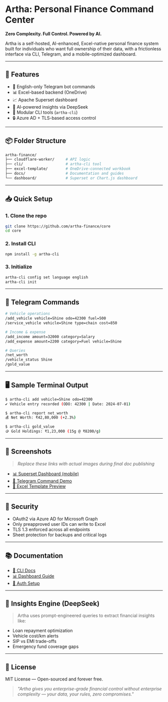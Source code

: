 # Artha: Personal Finance Command Center

**Zero Complexity. Full Control. Powered by AI.**

Artha is a self-hosted, AI-enhanced, Excel-native personal finance system built for individuals who want full ownership of their data, with a frictionless interface via CLI, Telegram, and a mobile-optimized dashboard.

---

## 🚀 Features

* 💬 English-only Telegram bot commands
* 📊 Excel-based backend (OneDrive)
* 📈 Apache Superset dashboard
* 🤖 AI-powered insights via DeepSeek
* 🧩 Modular CLI tools (`artha-cli`)
* 🔒 Azure AD + TLS-based access control

---

## 📦 Folder Structure

```bash
artha-finance/
├── cloudflare-worker/     # API logic
├── cli/                   # artha-cli tool
├── excel-template/        # OneDrive-connected workbook
├── docs/                  # Documentation and guides
└── dashboard/             # Superset or Chart.js dashboard
```

---

## 📥 Quick Setup

### 1. Clone the repo

```bash
git clone https://github.com/artha-finance/core
cd core
```

### 2. Install CLI

```bash
npm install -g artha-cli
```

### 3. Initialize

```bash
artha-cli config set language english
artha-cli init
```

---

## 💬 Telegram Commands

```bash
# Vehicle operations
/add_vehicle vehicle=Shine odo=42300 fuel=500
/service_vehicle vehicle=Shine type=chain cost=850

# Income & expense
/add_income amount=32000 category=Salary
/add_expense amount=2200 category=Fuel vehicle=Shine

# Queries
/net_worth
/vehicle_status Shine
/gold_value
```

---

## 🖥️ Sample Terminal Output

```bash
$ artha-cli add vehicle=Shine odo=42300
✔ Vehicle entry recorded (ODO: 42300 | Date: 2024-07-01)

$ artha-cli report net_worth
💰 Net Worth: ₹42,80,000 (+2.3%)

$ artha-cli gold_value
🪙 Gold Holdings: ₹1,23,000 (15g @ ₹8200/g)
```

---

## 📱 Screenshots

> *Replace these links with actual images during final doc publishing*

* [📊 Superset Dashboard (mobile)](https://demo.artha.finance/dashboard)
* [💬 Telegram Command Demo](https://demo.artha.finance/telegram-demo)
* [📁 Excel Template Preview](https://artha.finance/templates/core_v1.0.xlsx)

---

## 🔐 Security

* OAuth2 via Azure AD for Microsoft Graph
* Only preapproved user IDs can write to Excel
* TLS 1.3 enforced across all endpoints
* Sheet protection for backups and critical logs

---

## 📚 Documentation

* [🔧 CLI Docs](https://docs.artha.finance/cli)
* [📊 Dashboard Guide](https://docs.artha.finance/dashboard)
* [🔐 Auth Setup](https://docs.artha.finance/security)

---

## 🧠 Insights Engine (DeepSeek)

> Artha uses prompt-engineered queries to extract financial insights like:

* Loan repayment optimization
* Vehicle cost/km alerts
* SIP vs EMI trade-offs
* Emergency fund coverage gaps

---

## 🤝 License

MIT License — Open-sourced and forever free.

> *"Artha gives you enterprise-grade financial control without enterprise complexity — your data, your rules, zero compromises."*
